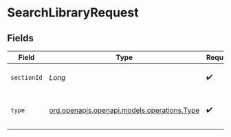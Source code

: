 # SearchLibraryRequest


## Fields

| Field                                                                          | Type                                                                           | Required                                                                       | Description                                                                    |
| ------------------------------------------------------------------------------ | ------------------------------------------------------------------------------ | ------------------------------------------------------------------------------ | ------------------------------------------------------------------------------ |
| `sectionId`                                                                    | *Long*                                                                         | :heavy_check_mark:                                                             | the Id of the library to query                                                 |
| `type`                                                                         | [org.openapis.openapi.models.operations.Type](../../models/operations/Type.md) | :heavy_check_mark:                                                             | Plex content type to search for                                                |